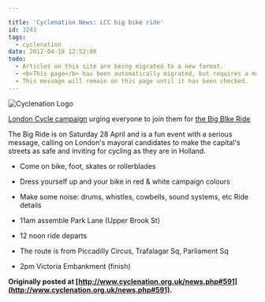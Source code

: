 ```yaml
---

title: 'Cyclenation News: LCC big bike ride'
id: 3241
tags:
  - cyclenation
date: 2012-04-18 12:52:00
todo:
  - Articles on this site are being migrated to a new format.
  - <b>This page</b> has been automatically migrated, but requires a manual check-&amp;-tune to ensure the format and links all work as expected.
  - This message will remain on this page until it has been checked.
---
```


![Cyclenation Logo](http://www.pompeybug.co.uk/wp-content/plugins/wp-cyclenation-news/cnlogo.jpg)<p>[London Cycle campaign](http://lcc.org.uk/ "LCC") urging everyone to join them for [the Big BIke Ride](http://lcc.org.uk/articles/lcc-announces-the-big-ride-uks-biggest-ever-mass-cycle-calling-for-safe-and-inviting-streets-for-cycling "big bike ride")

The Big Ride is on Saturday 28 April and is a fun event with a serious message, calling on  London's mayoral candidates to make the capital's streets as safe and  inviting for cycling as they are in Holland.

*   Come on bike, foot, skates or rollerblades
*   Dress yourself up and your bike in red &amp; white campaign colours
*   Make some noise: drums, whistles, cowbells, sound systems, etc
Ride details

*   11am assemble Park Lane (Upper Brook St)
*   12 noon ride departs
*   [](http://g.co/maps/329x5)The route is from Piccadilly Circus, Trafalagar Sq, Parliament Sq
*   2pm Victoria Embankment (finish)

**Originally posted at [http://www.cyclenation.org.uk/news.php#591](http://www.cyclenation.org.uk/news.php#591).**